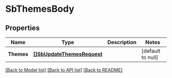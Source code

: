 # SbThemesBody

## Properties
Name | Type | Description | Notes
------------ | ------------- | ------------- | -------------
**Themes** | [**[]SbUpdateThemesRequest**](SBUpdateThemesRequest.md) |  | [default to null]

[[Back to Model list]](../README.md#documentation-for-models) [[Back to API list]](../README.md#documentation-for-api-endpoints) [[Back to README]](../README.md)

